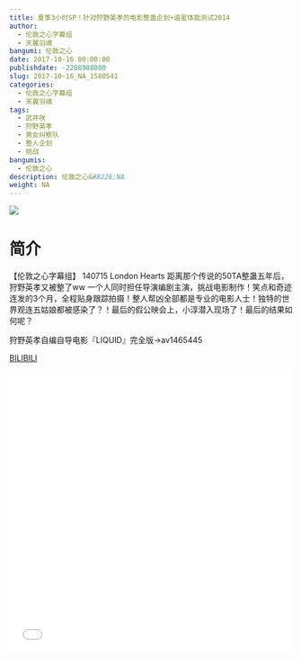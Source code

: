 ```yaml
---
title: 夏季3小时SP！针对狩野英孝的电影整蛊企划+谐星体能测试2014
author: 
  - 伦敦之心字幕组
  - 天翼羽魂
bangumi: 伦敦之心
date: 2017-10-16 00:00:00
publishdate: -2208988800
slug: 2017-10-16_NA_1580541
categories: 
  - 伦敦之心字幕组
  - 天翼羽魂
tags: 
  - 武井咲
  - 狩野英孝
  - 男女纠察队
  - 整人企划
  - 挑战
bangumis: 
  - 伦敦之心
description: 伦敦之心&#8226;NA
weight: NA
---
```


![](https://i.imgur.com/RCi2r5T.jpg)

# 简介  
【伦敦之心字幕组】 140715 London Hearts 距离那个传说的50TA整蛊五年后，狩野英孝又被整了ww 一个人同时担任导演编剧主演，挑战电影制作！笑点和奇迹连发的3个月，全程贴身跟踪拍摄！整人帮凶全部都是专业的电影人士！独特的世界观连五姑娘都被感染了？！最后的假公映会上，小淳潜入现场了！最后的结果如何呢？


狩野英孝自编自导电影『LIQUID』完全版→av1465445

  [BILIBILI](https://www.bilibili.com/video/av1580541/)


<div class="vcontainer">  <iframe class='video' src="//www.bilibili.com/blackboard/player.html?aid=1580541" width="100%" height="500" frameborder="0" allowfullscreen="allowfullscreen"></iframe></div>
